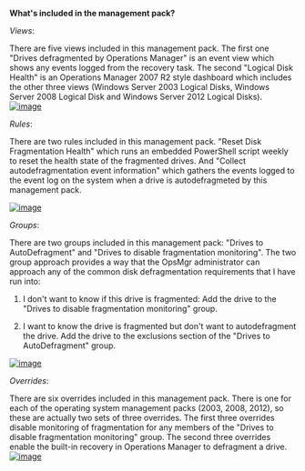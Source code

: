 **What's included in the management pack?**

*Views*:

There are five views included in this management pack. The first one "Drives defragmented by Operations Manager" is an event view which shows any events logged from the recovery task. The second "Logical Disk Health" is an Operations Manager 2007 R2 style dashboard which includes the other three views (Windows Server 2003 Logical Disks, Windows Server 2008 Logical Disk and Windows Server 2012 Logical Disks).\
[![image](http://blogs.catapultsystems.com/wp-content/uploads/attachments/cfuller/media/windowslivewriter/d5e228a95431_c284/image_thumb_1.png "image")](http://blogs.catapultsystems.com/wp-content/uploads/attachments/cfuller/media/windowslivewriter/d5e228a95431_c284/image_4.png)

*Rules*:

There are two rules included in this management pack. "Reset Disk Fragmentation Health" which runs an embedded PowerShell script weekly to reset the health state of the fragmented drives. And "Collect autodefragmentation event information" which gathers the events logged to the event log on the system when a drive is autodefragmeted by this management pack.

[![image](http://blogs.catapultsystems.com/wp-content/uploads/attachments/cfuller/media/windowslivewriter/d5e228a95431_c284/image_thumb_9.png "image")](http://blogs.catapultsystems.com/wp-content/uploads/attachments/cfuller/media/windowslivewriter/d5e228a95431_c284/image_22.png)

*Groups*:

There are two groups included in this management pack: "Drives to AutoDefragment" and "Drives to disable fragmentation monitoring". The two group approach provides a way that the OpsMgr administrator can approach any of the common disk defragmentation requirements that I have run into:

1) I don't want to know if this drive is fragmented: Add the drive to the "Drives to disable fragmentation monitoring" group.

2) I want to know the drive is fragmented but don't want to autodefragment the drive. Add the drive to the exclusions section of the "Drives to AutoDefragment" group.

[![image](http://blogs.catapultsystems.com/wp-content/uploads/attachments/cfuller/media/windowslivewriter/d5e228a95431_c284/image_thumb_2.png "image")](http://blogs.catapultsystems.com/wp-content/uploads/attachments/cfuller/media/windowslivewriter/d5e228a95431_c284/image_6.png)

*Overrides*:

There are six overrides included in this management pack. There is one for each of the operating system management packs (2003, 2008, 2012), so these are actually two sets of three overrides. The first three overrides disable monitoring of fragmentation for any members of the "Drives to disable fragmentation monitoring" group. The second three overrides enable the built-in recovery in Operations Manager to defragment a drive.\
 [![image](http://blogs.catapultsystems.com/wp-content/uploads/attachments/cfuller/media/windowslivewriter/d5e228a95431_c284/image_thumb_4.png "image")](http://blogs.catapultsystems.com/wp-content/uploads/attachments/cfuller/media/windowslivewriter/d5e228a95431_c284/image_10.png)
